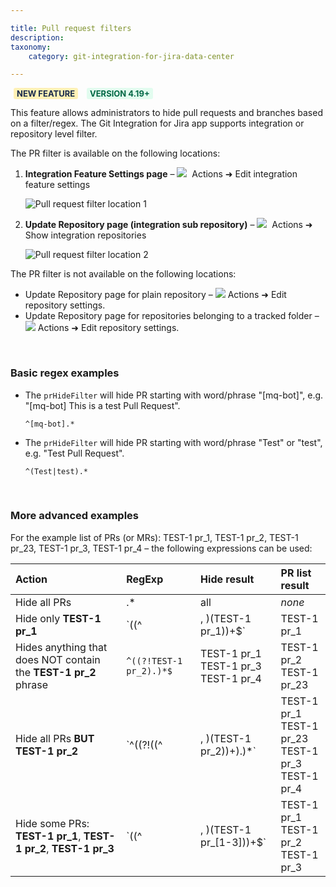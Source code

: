 ```yaml
---

title: Pull request filters
description:
taxonomy:
    category: git-integration-for-jira-data-center

---
```


<b style='background-color:#FFF1B6; padding:1px 5px; color:#172A4C; border-radius:3px; margin: 0 5px; font-size: small;'>NEW FEATURE</b> <b style='background-color:#E2FCEF; padding:1px 5px; color:#006745; border-radius:3px; margin: 0 5px; font-size: small;'>VERSION 4.19+</b>

This feature allows administrators to hide pull requests and branches based on a filter/regex. The Git Integration for Jira app supports integration or repository level filter.

The PR filter is available on the following locations:

1.  **Integration Feature Settings page** – ![](/wp-content/uploads/actions-icon.png)&nbsp; Actions ➜ Edit integration feature settings

    ![Pull request filter location 1](/wp-content/uploads/gij-gitserver-pr-hide-filter-location-01.png)

2.  **Update Repository page (integration sub repository)** – ![](/wp-content/uploads/actions-icon.png)&nbsp; Actions ➜ Show integration repositories

    ![Pull request filter location 2](/wp-content/uploads/gij-gitserver-pr-hide-filter-location-02.png)

<div class="bbb-callout bbb--error">
    <div class="irow">
    <div class="ilogobox">
        <span class="logoimg"></span>
    </div>
    <div class="imsgbox">
        The PR filter is not available on the following locations:
        <ul style='margin-bottom:0px'>
            <li>Update Repository page for plain repository – <img src='/wp-content/uploads/actions-icon.png' /> Actions ➜ Edit repository settings.</li>
            <li>Update Repository page for repositories belonging to a tracked folder – <img src='/wp-content/uploads/actions-icon.png' /> Actions ➜ Edit repository settings.</li>
        </ul>
    </div>
    </div>
</div>

&nbsp;

### Basic regex examples

*   The `prHideFilter` will hide PR starting with word/phrase "\[mq-bot\]", e.g. "\[mq-bot\] This is a test Pull Request".

    `^[mq-bot].*`

*   The `prHideFilter` will hide PR starting with word/phrase "Test" or "test", e.g. "Test Pull Request".

    `^(Test|test).*`

&nbsp;

### More advanced examples

For the example list of PRs (or MRs): TEST-1 pr\_1, TEST-1 pr\_2, TEST-1 pr\_23, TEST-1 pr\_3, TEST-1 pr\_4 – the following expressions can be used:

| Action | RegExp | Hide result | PR list result |
| :--- | :--- | :--- | :--- |
| Hide all PRs | .* | all | _none_ |
| Hide only **TEST-1 pr\_1** | `((^|, )(TEST-1 pr_1))+$` | TEST-1 pr\_1 | TEST-1 pr\_2<br>TEST-1 pr\_23<br>TEST-1 pr\_3<br>TEST-1 pr\_4 |
| Hides anything that does NOT contain the **TEST-1 pr\_2** phrase | `^((?!TEST-1 pr_2).)*$` | TEST-1 pr\_1<br>TEST-1 pr\_3<br>TEST-1 pr\_4 | TEST-1 pr\_2<br>TEST-1 pr\_23 |
| Hide all PRs **BUT** **TEST-1 pr\_2** | `^((?!((^|, )(TEST-1 pr_2))+$).)*$` | TEST-1 pr\_1<br>TEST-1 pr\_23<br>TEST-1 pr\_3<br>TEST-1 pr\_4 | TEST-1 pr\_2 |
| Hide some PRs: **TEST-1 pr\_1**, **TEST-1 pr\_2**, **TEST-1 pr\_3** | `((^|, )(TEST-1 pr_[1-3]))+$` | TEST-1 pr\_1<br>TEST-1 pr\_2<br>TEST-1 pr\_3 | TEST-1 pr\_23<br>TEST-1 pr\_4 |


